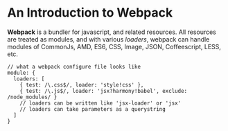 # An Introduction to Webpack

**Webpack** is a bundler for javascript, and related resources.
All resources are treated as modules, and with various *loaders*,
webpack can handle modules of CommonJs, AMD, ES6, CSS, Image, JSON, Coffeescript, LESS, etc.


```
// what a webpack configure file looks like
module: {
  loaders: [
    { test: /\.css$/, loader: 'style!css' },
    { test: /\.js$/, loader: 'jsx?harmony!babel', exclude: /node_modules/ }
    // loaders can be written like 'jsx-loader' or 'jsx'
    // loaders can take parameters as a querystring
  ]
}
```
